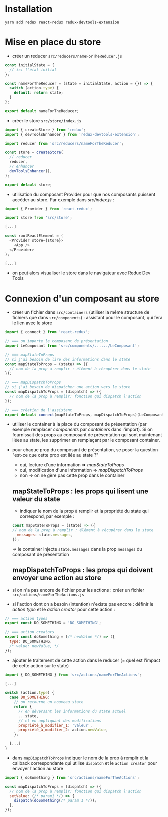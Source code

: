 # Installation

`yarn add redux react-redux redux-devtools-extension`

# Mise en place du store

- créer un reducer `src/reducers/nameForTheReducer.js`

```javascript
const initialState = {
  // ici l'état initial
};

const nameForTheReducer = (state = initialState, action = {}) => {
  switch (action.type) {
    default: return state;
  }
};

export default nameForTheReducer;

```

- créer le store `src/store/index.js`

```javascript
import { createStore } from 'redux';
import { devToolsEnhancer } from 'redux-devtools-extension';

import reducer from 'src/reducers/nameForTheReducer';

const store = createStore(
  // reducer
  reducer,
  // enhancer
  devToolsEnhancer(),
);

export default store;

```

- utilisation du composant Provider pour que nos composants puissent accéder au store. Par exemple dans _src/index.js_ :

```javascript
import { Provider } from 'react-redux';

import store from 'src/store';

[...]

const rootReactElement = (
  <Provider store={store}>
    <App />
  </Provider>
);

[...]

```

- on peut alors visualiser le store dans le navigateur avec Redux Dev Tools

# Connexion d'un composant au store

- créer un fichier dans `src/containers` (utiliser la même structure de fichiers que dans `src/components`) : assistant pour le composant, qui fera le lien avec le store

```javascript
import { connect } from 'react-redux';

// === on importe le composant de présentation
import LeComposant from 'src/components/....../LeComposant';

// === mapStateToProps
// si j'ai besoin de lire des informations dans le state
const mapStateToProps = (state) => ({
  // nom de la prop à remplir : élément à récupérer dans le state
});

// === mapDispatchToProps
// si j'ai besoin de dispatcher une action vers le store
const mapDispatchToProps = (dispatch) => ({
  // nom de la prop à remplir: fonction qui dispatch l'action
});

// === création de l'assistant
export default connect(mapStateToProps, mapDispatchToProps)(LeComposant);

```

- utiliser le container à la place du composant de présentation (par exemple remplacer _components_ par _containers_ dans l'import). Si on fournissait des props au composant de présentation qui sont maintenant liées au state, les supprimer en remplaçant par le composant container. 

- pour chaque prop du composant de présentation, se poser la question "est-ce que cette prop est liée au state ?"
  - oui, lecture d'une information => _mapStateToProps_
  - oui, modification d'une information => _mapDispatchToProps_
  - non => on ne gère pas cette prop dans le container

  ## mapStateToProps : les props qui lisent une valeur du state

  - indiquer le nom de la prop à remplir et la propriété du state qui correspond, par exemple :

  ```javascript
  const mapStateToProps = (state) => ({
  // nom de la prop à remplir : élément à récupérer dans le state
    messages: state.messages,
  });
  ```

  => le container injecte `state.messages` dans la prop `messages` du composant de présentation

  ## mapDispatchToProps : les props qui doivent envoyer une action au store

- si on n'a pas encore de fichier pour les actions : créer un fichier `src/actions/nameForTheActions.js`

- si l'action dont on a besoin (intention) n'existe pas encore : définir le _action type_ et le _action creator_ pour cette action :

 ```javascript
 // === action types
 export const DO_SOMETHING = 'DO_SOMETHING';

 // === action creators
 export const doSomething = (/* newValue */) => ({
   type: DO_SOMETHING,
   /* value: newValue, */
 });

```

- ajouter le traitement de cette action dans le reducer (= quel est l'impact de cette action sur le state)

```javascript
import { DO_SOMETHING } from 'src/actions/nameForTheActions';

[...]

switch (action.type) {
  case DO_SOMETHING:
    // on retourne un nouveau state
    return {
      // en déversant les informations du state actuel
      ...state,
      // et en appliquant des modifications
      propriété_à_modifier_1: 'valeur',
      propriété_à_modifier_2: action.newValue,
    };

  [...]
}

```

- dans `mapDispatchToProps` indiquer le nom de la prop à remplir et la callback correspondante qui utilise `dispatch` et le `action creator` pour envoyer l'action au store

```javascript
import { doSomething } from 'src/actions/nameForTheActions';

const mapDispatchToProps = (dispatch) => ({
  // nom de la prop à remplir: fonction qui dispatch l'action
  setValue: (/* param1 */) => {
    dispatch(doSomething(/* param 1 */));
  },
});
```

